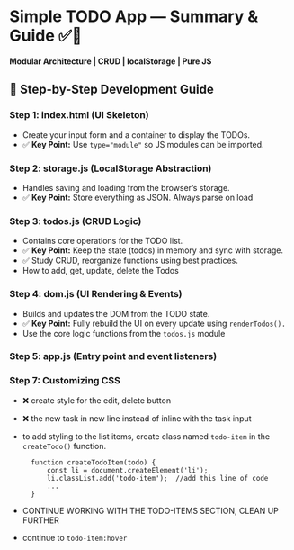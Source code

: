 # Simple TODO App — Summary & Guide ✅📒

**Modular Architecture | CRUD | localStorage | Pure JS**

## 🔧 Step-by-Step Development Guide

### Step 1: index.html (UI Skeleton)

- Create your input form and a container to display the TODOs.
- ✅ **Key Point:** Use `type="module"` so JS modules can be imported.

### Step 2: storage.js (LocalStorage Abstraction)

- Handles saving and loading from the browser’s storage.
- ✅ **Key Point:** Store everything as JSON. Always parse on load

### Step 3: todos.js (CRUD Logic)

- Contains core operations for the TODO list.
- ✅ **Key Point:** Keep the state (todos) in memory and sync with storage.
- ✅ Study CRUD, reorganize functions using best practices.
- How to add, get, update, delete the Todos

### Step 4: dom.js (UI Rendering & Events)

- Builds and updates the DOM from the TODO state.
- ✅ **Key Point:** Fully rebuild the UI on every update using `renderTodos().`
- Use the core logic functions from the `todos.js` module

### Step 5: app.js (Entry point and event listeners)

### Step 7: Customizing CSS

- ❌ create style for the edit, delete button
- ❌ the new task in new line instead of inline with the task input
- to add styling to the list items, create class named `todo-item` in the `createTodo()` function.
  ```
    function createTodoItem(todo) {
        const li = document.createElement('li');
        li.classList.add('todo-item');  //add this line of code
        ...
    }
  ```

- CONTINUE WORKING WITH THE TODO-ITEMS SECTION, CLEAN UP FURTHER
- continue to `todo-item:hover`